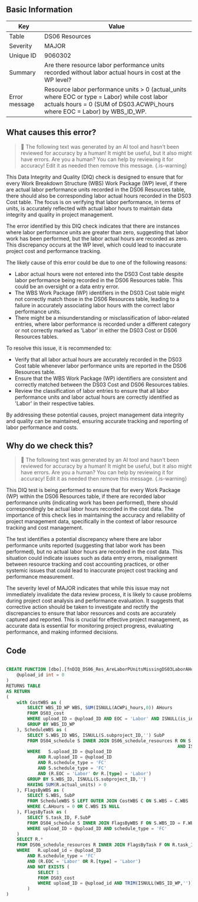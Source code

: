 ## Basic Information
| Key         | Value          |
|-------------|----------------|
| Table       | DS06 Resources |
| Severity    | MAJOR |
| Unique ID   | 9060302   |
| Summary     | Are there resource labor performance units recorded without labor actual hours in cost at the WP level? |
| Error message | Resource labor performance units > 0 (actual_units where EOC or type = Labor) while cost labor actuals hours = 0 (SUM of DS03.ACWPi_hours where EOC = Labor) by WBS_ID_WP. |

## What causes this error?

> :robot: The following text was generated by an AI tool and hasn't been reviewed for accuracy by a human! It might be useful, but it also might have errors. Are you a human? You can help by reviewing it for accuracy! Edit it as needed then remove this message.
{.is-warning}

This Data Integrity and Quality (DIQ) check is designed to ensure that for every Work Breakdown Structure (WBS) Work Package (WP) level, if there are actual labor performance units recorded in the DS06 Resources table, there should also be corresponding labor actual hours recorded in the DS03 Cost table. The focus is on verifying that labor performance, in terms of units, is accurately reflected with actual labor hours to maintain data integrity and quality in project management.

The error identified by this DIQ check indicates that there are instances where labor performance units are greater than zero, suggesting that labor work has been performed, but the labor actual hours are recorded as zero. This discrepancy occurs at the WP level, which could lead to inaccurate project cost and performance tracking.

The likely cause of this error could be due to one of the following reasons:
- Labor actual hours were not entered into the DS03 Cost table despite labor performance being recorded in the DS06 Resources table. This could be an oversight or a data entry error.
- The WBS Work Package (WP) identifiers in the DS03 Cost table might not correctly match those in the DS06 Resources table, leading to a failure in accurately associating labor hours with the correct labor performance units.
- There might be a misunderstanding or misclassification of labor-related entries, where labor performance is recorded under a different category or not correctly marked as 'Labor' in either the DS03 Cost or DS06 Resources tables.

To resolve this issue, it is recommended to:
- Verify that all labor actual hours are accurately recorded in the DS03 Cost table whenever labor performance units are reported in the DS06 Resources table.
- Ensure that the WBS Work Package (WP) identifiers are consistent and correctly matched between the DS03 Cost and DS06 Resources tables.
- Review the classification of labor entries to ensure that all labor performance units and labor actual hours are correctly identified as 'Labor' in their respective tables.

By addressing these potential causes, project management data integrity and quality can be maintained, ensuring accurate tracking and reporting of labor performance and costs.
## Why do we check this?

> :robot: The following text was generated by an AI tool and hasn't been reviewed for accuracy by a human! It might be useful, but it also might have errors. Are you a human? You can help by reviewing it for accuracy! Edit it as needed then remove this message.
{.is-warning}

This DIQ test is being performed to ensure that for every Work Package (WP) within the DS06 Resources table, if there are recorded labor performance units (indicating work has been performed), there should correspondingly be actual labor hours recorded in the cost data. The importance of this check lies in maintaining the accuracy and reliability of project management data, specifically in the context of labor resource tracking and cost management.

The test identifies a potential discrepancy where there are labor performance units reported (suggesting that labor work has been performed), but no actual labor hours are recorded in the cost data. This situation could indicate issues such as data entry errors, misalignment between resource tracking and cost accounting practices, or other systemic issues that could lead to inaccurate project cost tracking and performance measurement.

The severity level of MAJOR indicates that while this issue may not immediately invalidate the data review process, it is likely to cause problems during project cost analysis and performance evaluation. It suggests that corrective action should be taken to investigate and rectify the discrepancies to ensure that labor resources and costs are accurately captured and reported. This is crucial for effective project management, as accurate data is essential for monitoring project progress, evaluating performance, and making informed decisions.
## Code

```sql

CREATE FUNCTION [dbo].[fnDIQ_DS06_Res_AreLaborPUnitsMissingDS03LaborAHoursWP] (
	@upload_id int = 0
)
RETURNS TABLE
AS RETURN
(
	with CostWBS as (
		SELECT WBS_ID_WP WBS, SUM(ISNULL(ACWPi_hours,0)) AHours
		FROM DS03_cost
		WHERE upload_ID = @upload_ID AND EOC = 'Labor' AND ISNULL(is_indirect,'') <> 'Y' AND TRIM(ISNULL(WBS_ID_WP,'')) <> ''
		GROUP BY WBS_ID_WP
	), ScheduleWBS as (
		SELECT S.WBS_ID WBS, ISNULL(S.subproject_ID,'') SubP
		FROM DS04_schedule S INNER JOIN DS06_schedule_resources R ON S.task_ID = R.task_ID 
																 AND ISNULL(S.subproject_ID,'') = ISNULL(R.subproject_ID,'')
		WHERE	S.upload_ID = @upload_ID 
			AND R.upload_ID = @upload_ID
			AND R.schedule_type = 'FC'
			AND S.schedule_type = 'FC'
			AND (R.EOC = 'Labor' Or R.[type] = 'Labor')
		GROUP BY S.WBS_ID, ISNULL(S.subproject_ID,'')
		HAVING SUM(R.actual_units) > 0
	), FlagsByWBS as (
		SELECT S.WBS, SubP
		FROM ScheduleWBS S LEFT OUTER JOIN CostWBS C ON S.WBS = C.WBS
		WHERE C.AHours = 0 OR C.WBS IS NULL
	), FlagsByTask as (
		SELECT S.task_ID, F.SubP
		FROM DS04_schedule S INNER JOIN FlagsByWBS F ON S.WBS_ID = F.WBS AND ISNULL(S.subproject_ID,'') = F.SubP
		WHERE upload_ID = @upload_ID AND schedule_type = 'FC'
	)
	SELECT R.*
	FROM DS06_schedule_resources R INNER JOIN FlagsByTask F ON R.task_ID = F.task_ID AND ISNULL(R.subproject_ID,'') = F.SubP
	WHERE 	R.upload_id = @upload_ID
		AND R.schedule_type = 'FC'
		AND (R.EOC = 'Labor' OR R.[type] = 'Labor')
		AND NOT EXISTS (
			SELECT 1 
			FROM DS03_cost 
			WHERE upload_ID = @upload_id AND TRIM(ISNULL(WBS_ID_WP,'')) = '' AND (ACWPi_dollars > 0 OR ACWPi_hours > 0 OR ACWPi_FTEs > 0)
		)
)
```
